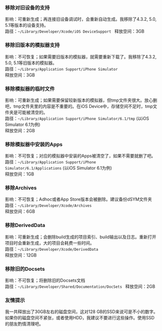 ### 移除对旧设备的支持
影响：可重新生成；再连接旧设备调试时，会重新自动生成。我移除了4.3.2, 5.0, 5.1等版本的设备支持。  
路径：`~/Library/Developer/Xcode/iOS DeviceSupport `
释放空间：3GB
### 移除旧版本的模拟器支持
影响：不可恢复；如果需要旧版本的模拟器，就需要重新下载了。我移除了4.3.2, 5.0, 5.1等旧版本的模拟器。  
路径：`~/Library/Application Support/iPhone Simulator`  
释放空间：3GB  
### 移除模拟器的临时文件
影响：可重新生成；如果需要保留较新版本的模拟器，但tmp文件夹很大。放心删吧，tmp文件夹里的内容是不重要的。在iOS Device中，存储空间不足时，tmp文件夹是可能被清空的。  
路径：`~/Library/Application Support/iPhone Simulator/6.1/tmp` (以iOS Simulator 6.1为例)  
释放空间：2GB  
### 移除模拟器中安装的Apps
影响：不可恢复；对应的模拟器中安装的Apps被清空了，如果不需要就删了吧。  
路径：`~/Library/Application Support/iPhone Simulator/6.1/Applications` (以iOS Simulator 6.1为例)  
释放空间：1GB  
### 移除Archives
影响：不可恢复；Adhoc或者App Store版本会被删除。建议备份dSYM文件夹  
路径：`~/Library/Developer/Xcode/Archives`  
释放空间：6GB  
### 移除DerivedData
影响：可重新生成；会删除build生成的项目索引、build输出以及日志。重新打开项目时会重新生成，大的项目会耗费一些时间。  
路径：`~/Library/Developer/Xcode/DerivedData`  
释放空间：12GB  
### 移除旧的Docsets
影响：不可恢复；将删除旧的Docsets文档  
路径：`~/Library/Developer/Shared/Documentation/DocSets `
释放空间：2GB  
### 友情提示
我一共释放出了30GB左右的磁盘空间，这对128 GB的SSD来说可是不小的数字。如果你的磁盘空间不紧张，或者使用HDD，我建议不要进行这些操作。使用SSD的朋友酌情清理吧。

